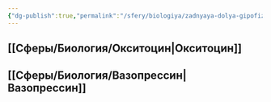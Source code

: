 ```yaml
---
{"dg-publish":true,"permalink":"/sfery/biologiya/zadnyaya-dolya-gipofiza/","tags":["Анатомия"]}
---
```


## [[Сферы/Биология/Окситоцин\|Окситоцин]]
## [[Сферы/Биология/Вазопрессин\|Вазопрессин]]